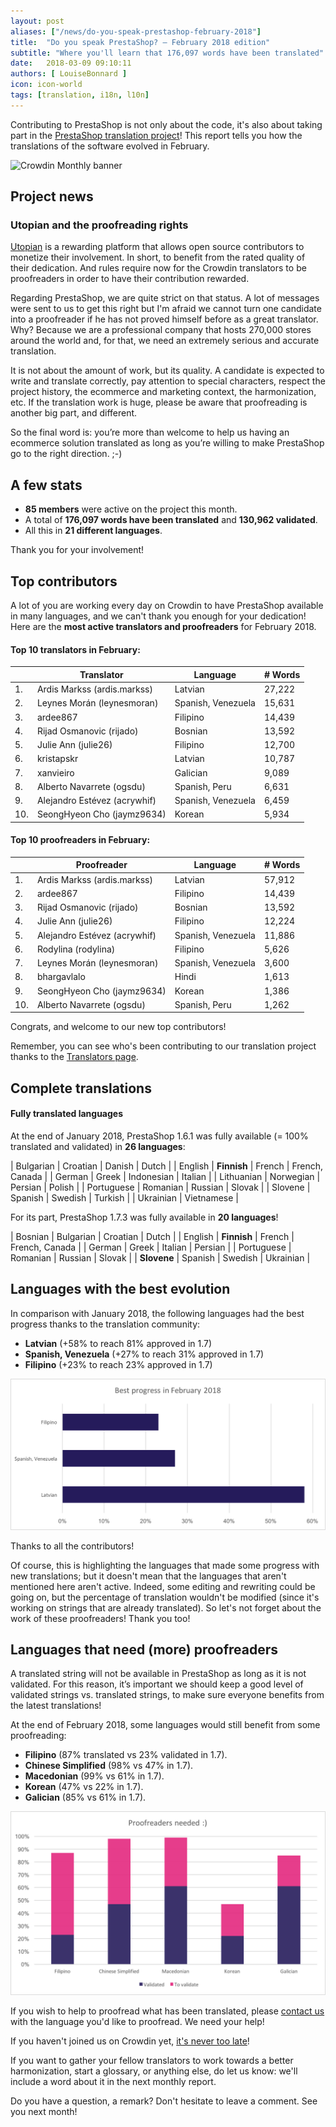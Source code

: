 ```yaml
---
layout: post
aliases: ["/news/do-you-speak-prestashop-february-2018"]
title:  "Do you speak PrestaShop? – February 2018 edition"
subtitle: "Where you'll learn that 176,097 words have been translated"
date:   2018-03-09 09:10:11
authors: [ LouiseBonnard ]
icon: icon-world
tags: [translation, i18n, l10n]
---
```


Contributing to PrestaShop is not only about the code, it's also about taking part in the [PrestaShop translation project](https://crowdin.com/project/prestashop-official)! This report tells you how the translations of the software evolved in February.

![Crowdin Monthly banner](/assets/images/2017/04/DYSpeakPS.jpg)

## Project news


### Utopian and the proofreading rights

[Utopian](https://utopian.io) is a rewarding platform that allows open source contributors to monetize their involvement. In short, to benefit from the rated quality of their dedication. And rules require now for the Crowdin translators to be proofreaders in order to have their contribution rewarded.

Regarding PrestaShop, we are quite strict on that status. A lot of messages were sent to us to get this right but I'm afraid we cannot turn one candidate into a proofreader if he has not proved himself before as a great translator. Why? Because we are a professional company that hosts 270,000 stores around the world and, for that, we need an extremely serious and accurate translation.

It is not about the amount of work, but its quality. A candidate is expected to write and translate correctly, pay attention to special characters, respect the project history, the ecommerce and marketing context, the harmonization, etc. If the translation work is huge, please be aware that proofreading is another big part, and different. 

So the final word is: you’re more than welcome to help us having an ecommerce solution translated as long as you’re willing to make PrestaShop go to the right direction. ;-)


## A few stats

* **85 members** were active on the project this month.
* A total of **176,097 words have been translated** and **130,962 validated**.
* All this in **21 different languages**.

Thank you for your involvement!


## Top contributors

A lot of you are working every day on Crowdin to have PrestaShop available in many languages, and we can't thank you enough for your dedication! Here are the **most active translators and proofreaders** for February 2018.

#### Top 10 translators in February:

| |Translator | Language | # Words
|-|---------- | -------- | ----------------
 1. | Ardis Markss (ardis.markss) | Latvian | 27,222
 2. | Leynes Morán (leynesmoran) | Spanish, Venezuela | 15,631
 3. | ardee867 | Filipino | 14,439
 4. | Rijad Osmanovic (rijado) | Bosnian | 13,592
 5. | Julie Ann (julie26) | Filipino | 12,700
 6. | kristapskr | Latvian | 10,787
 7. | xanvieiro | Galician | 9,089
 8. | Alberto Navarrete (ogsdu) | Spanish, Peru | 6,631
 9. | Alejandro Estévez (acrywhif) | Spanish, Venezuela | 6,459
10. | SeongHyeon Cho (jaymz9634) | Korean | 5,934


#### Top 10 proofreaders in February:

| | Proofreader | Language | # Words
|-| ---------- | -------- | ----------------
 1. | Ardis Markss (ardis.markss) | Latvian | 57,912
 2. | ardee867 | Filipino | 14,439
 3. | Rijad Osmanovic (rijado) | Bosnian | 13,592
 4. | Julie Ann (julie26) | Filipino | 12,224
 5. | Alejandro Estévez (acrywhif) | Spanish, Venezuela | 11,886
 6. | Rodylina (rodylina) | Filipino | 5,626
 7. | Leynes Morán (leynesmoran) | Spanish, Venezuela | 3,600
 8. | bhargavlalo | Hindi | 1,613
 9. | SeongHyeon Cho (jaymz9634) | Korean | 1,386
10. | Alberto Navarrete (ogsdu) | Spanish, Peru | 1,262

Congrats, and welcome to our new top contributors!

Remember, you can see who's been contributing to our translation project thanks to the [Translators page](http://translators.prestashop.com/).


## Complete translations

#### Fully translated languages

At the end of January 2018, PrestaShop 1.6.1 was fully available (= 100% translated and validated) in **26 languages**:

| Bulgarian | Croatian | Danish | Dutch | 
| English | **Finnish** | French | French, Canada |
| German | Greek | Indonesian | Italian |
| Lithuanian | Norwegian | Persian | Polish |
|  Portuguese | Romanian | Russian | Slovak |
| Slovene | Spanish | Swedish | Turkish |
| Ukrainian | Vietnamese |

For its part, PrestaShop 1.7.3 was fully available in **20 languages**!

| Bosnian | Bulgarian | Croatian | Dutch |
| English | **Finnish** | French | French, Canada |
| German | Greek | Italian | Persian |
| Portuguese | Romanian | Russian | Slovak |
| **Slovene** | Spanish | Swedish | Ukrainian |


## Languages with the best evolution

In comparison with January 2018, the following languages had the best progress thanks to the translation community:

* **Latvian** (+58% to reach 81% approved in 1.7)
* **Spanish, Venezuela** (+27% to reach 31% approved in 1.7)
* **Filipino** (+23% to reach 23% approved in 1.7)

![Best translation progress for February 2018](/assets/images/2018/05/Build_Crowdin_progress_February18.png)

Thanks to all the contributors!

Of course, this is highlighting the languages that made some progress with new translations; but it doesn't mean that the languages that aren't mentioned here aren't active. Indeed, some editing and rewriting could be going on, but the percentage of translation wouldn't be modified (since it's working on strings that are already translated). So let's not forget about the work of these proofreaders! Thank you too!


## Languages that need (more) proofreaders

A translated string will not be available in PrestaShop as long as it is not validated. For this reason, it’s important we should keep a good level of validated strings vs. translated strings, to make sure everyone benefits from the latest translations!

At the end of February 2018, some languages would still benefit from some proofreading:

* **Filipino** (87% translated vs 23% validated in 1.7).
* **Chinese Simplified** (98% vs 47% in 1.7).
* **Macedonian** (99% vs 61% in 1.7).
* **Korean** (47% vs 22% in 1.7).
* **Galician** (85% vs 61% in 1.7).

![Languages that need proofreading](/assets/images/2018/05/Build_Crowdin_proofreading_February18.png)

If you wish to help to proofread what has been translated, please <a href="mailto:translation@prestashop.com?subject=Proofreading20PrestaShop20Translations">contact us</a> with the language you'd like to proofread. We need your help!

If you haven't joined us on Crowdin yet, [it's never too late](https://crowdin.com/project/prestashop-official)!

If you want to gather your fellow translators to work towards a better harmonization, start a glossary, or anything else, do let us know: we'll include a word about it in the next monthly report.

Do you have a question, a remark? Don't hesitate to leave a comment. See you next month!
